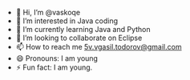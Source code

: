- 👋 Hi, I’m @vaskoqe
- 👀 I’m interested in Java coding
- 🌱 I’m currently learning Java and Python
- 💞️ I’m looking to collaborate on Eclipse
- 📫 How to reach me 5v.vgasil.todorov@gmail.com
- 😄 Pronouns: I am young
- ⚡ Fun fact: I am young.

<!---
vaskoqe/vaskoqe is a ✨ special ✨ repository because its `README.md` (this file) appears on your GitHub profile.
You can click the Preview link to take a look at your changes.
--->
